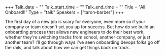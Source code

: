 +++
Talk_date = ""
Talk_start_time = ""
Talk_end_time = ""
Title = "All Onboard!!"
Type = "talk"
Speakers = ["taron-barber"]
+++

The first day of a new job is scary for everyone, even more so if your company or team doesn't set you up for success. But how do we build an onboarding process that allows new engineers to do their best work, whether they're switching tracks from school, another company, or just another team? I'll go through ways I've seen onboarding devops folks go off the rails, and talk about how we can get things back on track.
